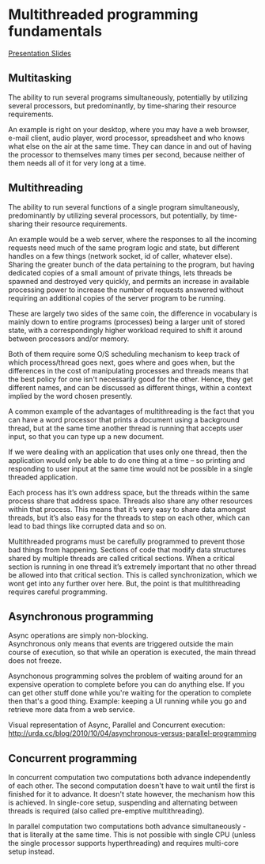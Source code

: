 # Multithreaded programming fundamentals

[Presentation Slides](https://cdn.rawgit.com/InKolev/Async-And-Parallel-Programming/master/1.%20Multithreaded%20Programming%20Fundamentals/index.html)

## Multitasking
The ability to run several programs simultaneously, potentially by utilizing several processors, but predominantly, by time-sharing their resource requirements.

An example is right on your desktop, where you may have a web browser, e-mail client, audio player, word processor, spreadsheet and who knows what else on the air at the same time. They can dance in and out of having the processor to themselves many times per second, because neither of them needs all of it for very long at a time.

## Multithreading
The ability to run several functions of a single program simultaneously, predominantly by utilizing several processors, but potentially, by time-sharing their resource requirements.

An example would be a web server, where the responses to all the incoming requests need much of the same program logic and state, but different handles on a few things (network socket, id of caller, whatever else). Sharing the greater bunch of the data pertaining to the program, but having dedicated copies of a small amount of private things, lets threads be spawned and destroyed very quickly, and permits an increase in available processing power to increase the number of requests answered without requiring an additional copies of the server program to be running.

These are largely two sides of the same coin, the difference in vocabulary is mainly down to entire programs (processes) being a larger unit of stored state, with a correspondingly higher workload required to shift it around between processors and/or memory.

Both of them require some O/S scheduling mechanism to keep track of which process/thread goes next, goes where and goes when, but the differences in the cost of manipulating processes and threads means that the best policy for one isn't necessarily good for the other. Hence, they get different names, and can be discussed as different things, within a context implied by the word chosen presently.

A common example of the advantages of multithreading is the fact that you can have a word processor that prints a document using a background thread, but at the same time another thread is running that accepts user input, so that you can type up a new document.

If we were dealing with an application that uses only one thread, then the application would only be able to do one thing at a time – so printing and responding to user input at the same time would not be possible in a single threaded application.

Each process has it’s own address space, but the threads within the same process share that address space. Threads also share any other resources within that process. This means that it’s very easy to share data amongst threads, but it’s also easy for the threads to step on each other, which can lead to bad things like corrupted data and so on.

Multithreaded programs must be carefully programmed to prevent those bad things from happening. Sections of code that modify data structures shared by multiple threads are called critical sections. When a critical section is running in one thread it’s extremely important that no other thread be allowed into that critical section. This is called synchronization, which we wont get into any further over here. But, the point is that multithreading requires careful programming.

## Asynchronous programming
Async operations are simply non-blocking.  
Asynchronous only means that events are triggered outside the main course of execution, so that while an operation is executed, the main thread does not freeze.  

Asynchonous programming solves the problem of waiting around for an expensive operation to complete before you can do anything else. If you can get other stuff done while you're waiting for the operation to complete then that's a good thing. Example: keeping a UI running while you go and retrieve more data from a web service.

Visual representation of Async, Parallel and Concurrent execution: http://urda.cc/blog/2010/10/04/asynchronous-versus-parallel-programming

## Concurrent programming
In concurrent computation two computations both advance independently of each other. The second computation doesn't have to wait until the first is finished for it to advance. It doesn't state however, the mechanism how this is achieved. In single-core setup, suspending and alternating between threads is required (also called pre-emptive multithreading).

In parallel computation two computations both advance simultaneously - that is literally at the same time. This is not possible with single CPU (unless the single processor supports hyperthreading) and requires multi-core setup instead.
